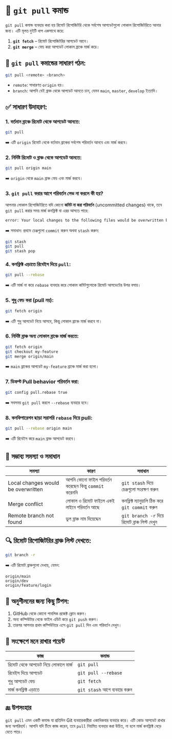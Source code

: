 # 🔄 `git pull` কমান্ড

`git pull` কমান্ড ব্যবহার করা হয় রিমোট রিপোজিটরি থেকে সর্বশেষ আপডেটগুলো লোকাল রিপোজিটরিতে আনার জন্য। এটি মূলত দুইটি ধাপ একসাথে করে:

1. **`git fetch`** – রিমোট রিপোজিটরির আপডেট আনে।
2. **`git merge`** – ফেচ করা আপডেট লোকাল ব্রাঞ্চে মার্জ করে।


## 📌 `git pull` কমান্ডের সাধারণ গঠন:

```bash
git pull <remote> <branch>
```

* `remote`: সাধারণত `origin` হয়।
* `branch`: আপনি যেই ব্রাঞ্চ থেকে আপডেট আনতে চান, যেমন `main`, `master`, `develop` ইত্যাদি।


## ✅ সাধারণ উদাহরণ:

### 1. বর্তমান ব্রাঞ্চে রিমোট থেকে আপডেট আনতে:

```bash
git pull
```

➡️ এটি `origin` রিমোট থেকে বর্তমান ব্রাঞ্চের সর্বশেষ পরিবর্তন আনবে এবং মার্জ করবে।


### 2. নির্দিষ্ট রিমোট ও ব্রাঞ্চ থেকে আপডেট আনতে:

```bash
git pull origin main
```

➡️ `origin` থেকে `main` ব্রাঞ্চ ফেচ এবং মার্জ করবে।


### 3. `git pull` করার আগে পরিবর্তন সেভ না করলে কী হয়?

আপনার লোকাল রিপোজিটরিতে যদি কোনো **কমিট না করা পরিবর্তন** (uncommitted changes) থাকে, তবে `git pull` করার সময় মার্জ কনফ্লিক্ট বা এরর আসতে পারে:

```bash
error: Your local changes to the following files would be overwritten by merge:
```

➡️ সমাধান: প্রথমে চেঞ্জগুলো `commit` করুন অথবা `stash` করুন:

```bash
git stash
git pull
git stash pop
```


### 4. কনফ্লিক্ট এড়াতে রিবেইস দিয়ে `pull`:

```bash
git pull --rebase
```

➡️ এটি মার্জ না করে `rebase` ব্যবহার করে লোকাল কমিটগুলোকে রিমোট আপডেটের উপর বসায়।


### 5. শুধু ফেচ করা (pull নয়):

```bash
git fetch origin
```

➡️ এটি শুধু আপডেট নিয়ে আসবে, কিন্তু লোকাল ব্রাঞ্চে মার্জ করবে না।


### 6. নির্দিষ্ট ব্রাঞ্চ অন্য লোকাল ব্রাঞ্চে মার্জ করতে:

```bash
git fetch origin
git checkout my-feature
git merge origin/main
```

➡️ `main` ব্রাঞ্চের আপডেট `my-feature` ব্রাঞ্চে মার্জ করা হলো।


### 7. ডিফল্ট Pull behavior পরিবর্তন করা:

```bash
git config pull.rebase true
```

➡️ সবসময় `git pull` করলে `--rebase` ব্যবহার হবে।


### 8. কনফিগারেশন ছাড়া সরাসরি `rebase` দিয়ে pull:

```bash
git pull --rebase origin main
```

➡️ এটি রিবেইস করে `main` ব্রাঞ্চ আপডেট করবে।


## 🧨 সম্ভাব্য সমস্যা ও সমাধান

| সমস্যা                             | কারণ                                                  | সমাধান                                         |
| ---------------------------------- | ----------------------------------------------------- | ---------------------------------------------- |
| Local changes would be overwritten | আপনি কোনো ফাইল পরিবর্তন করেছেন কিন্তু `commit` করেননি | `git stash` দিয়ে চেঞ্জগুলো সংরক্ষণ করুন        |
| Merge conflict                     | লোকাল ও রিমোট ফাইলে একই লাইনে পরিবর্তন আছে            | কনফ্লিক্ট ম্যানুয়ালি ঠিক করে `git commit` করুন |
| Remote branch not found            | ভুল ব্রাঞ্চ নাম দিয়েছেন                               | `git branch -r` দিয়ে রিমোট ব্রাঞ্চ লিস্ট দেখুন |


## 🔍 রিমোট রিপোজিটরির ব্রাঞ্চ লিস্ট দেখতে:

```bash
git branch -r
```

➡️ এটি রিমোট ব্রাঞ্চগুলো দেখায়, যেমন:

```
origin/main
origin/dev
origin/feature/login
```


## 🧪 অনুশীলনের জন্য কিছু টিপস:

1. GitHub থেকে কোনো পাবলিক প্রজেক্ট ক্লোন করুন।
2. অন্য কম্পিউটার থেকে ফাইল এডিট করে `git push` করুন।
3. তারপর আপনার প্রথম কম্পিউটারে এসে `git pull` দিন এবং পরিবর্তন দেখুন।


## 🧭 সংক্ষেপে মনে রাখার পয়েন্ট

| কাজ                                | কমান্ড                       |
| ---------------------------------- | ---------------------------- |
| রিমোট থেকে আপডেট নিয়ে লোকালে মার্জ | `git pull`                   |
| রিবেইস দিয়ে আপডেট                  | `git pull --rebase`          |
| শুধু আপডেট ফেচ                     | `git fetch`                  |
| মার্জ কনফ্লিক্ট এড়াতে              | `git stash` আগে ব্যবহার করুন |

## 🔚 উপসংহার

`git pull` এমন একটি কমান্ড যা প্রতিদিন Git ব্যবহারকারীরা একাধিকবার ব্যবহার করে। এটি কোড আপডেট রাখার জন্য অপরিহার্য। আপনি যদি টিমে কাজ করেন, তবে `pull` নিয়মিত ব্যবহার করা উচিত, না হলে মার্জ কনফ্লিক্ট বেড়ে যেতে পারে।
